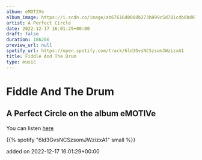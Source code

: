 ```yaml
---
album: eMOTIVe
album_image: https://i.scdn.co/image/ab67616d0000b273b899c5d781cdb8bd0788b27f
artist: A Perfect Circle
date: 2022-12-17 16:01:29+00:00
draft: false
duration: 186266
preview_url: null
spotify_url: https://open.spotify.com/track/6ld3GvsNCSzsomJWzizxA1
title: Fiddle And The Drum
type: music
---
```



# Fiddle And The Drum

## A Perfect Circle on the album eMOTIVe

You can listen [here](https://open.spotify.com/track/6ld3GvsNCSzsomJWzizxA1)

{{% spotify "6ld3GvsNCSzsomJWzizxA1" small %}}

added on 2022-12-17 16:01:29+00:00